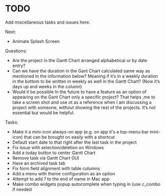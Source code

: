 # TODO

Add miscellaneous tasks and issues here.

Next:

- Animate Splash Screen

Questions:

- Are the project in the Gantt Chart arranged alphabetical or by date entry?
- Can we have the duration in the Gant Chart calculated same way as mentioned in the information below? Meaning if it’s in a weekly duration in the bottom to be written in weekly as well in the Gantt Chart? (Now it’s days up and weeks in the column)
- Would it be possible In the future to have a feature as an option of appearing on the Gant Chart only a specific project? That helps ,me to take a screen shot and use ot as a reference when I am discussing a project with someone, without showing the rest of the projects. It’s not essential but would be helpful.

Tasks:

- Make it a mini-icon always-on app (e.g. on app it's a top-menu-bar mini-icon) that can be brought on easily with a shortcut
- Default start date to that right after the last task in the project
- Fix issue with selection/deletion on Windows
- Add a today button to center Gantt Chart
- Remove task via Gantt Chart GUI
- Have an archived task tab
- Fix form field alignment with table columns
- Add a menu with theme configuration as an option
- Attempt to add ? to the end of name in Mac app
- Make combo widgets popup autocomplete when typing in (use c_combo if needed
